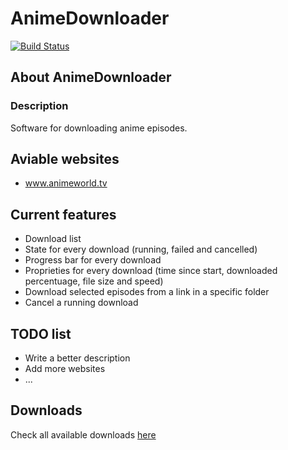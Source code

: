 # AnimeDownloader
[![Build Status](https://github.com/Valdi1111/anime-downloader/actions/workflows/gradle.yml/badge.svg?branch=main&event=push)](https://github.com/Valdi1111/anime-downloader/actions/workflows/gradle.yml)

## About AnimeDownloader

### Description
Software for downloading anime episodes.

## Aviable websites
* www.animeworld.tv

## Current features
* Download list 
* State for every download (running, failed and cancelled) 
* Progress bar for every download
* Proprieties for every download (time since start, downloaded percentuage, file size and speed)
* Download selected episodes from a link in a specific folder
* Cancel a running download

## TODO list
* Write a better description
* Add more websites
* ...

## Downloads
Check all available downloads [here](https://github.com/Valdi1111/anime-downloader/releases)
